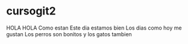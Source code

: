 # cursogit2
HOLA HOLA 
Como estan 
Este dia estamos bien 
Los dias como hoy me gustan 
Los perros son bonitos 
y los gatos tambien 
